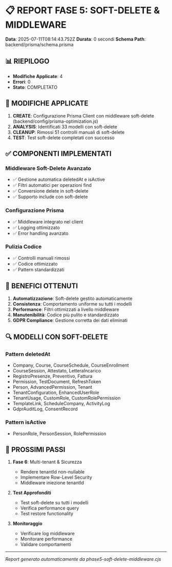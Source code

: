 # 📋 REPORT FASE 5: SOFT-DELETE & MIDDLEWARE

**Data**: 2025-07-11T08:14:43.752Z
**Durata**: 0 secondi
**Schema Path**: backend/prisma/schema.prisma

## 📊 RIEPILOGO

- **Modifiche Applicate**: 4
- **Errori**: 0
- **Stato**: COMPLETATO

## 🔄 MODIFICHE APPLICATE

1. **CREATE**: Configurazione Prisma Client con middleware soft-delete (backend/config/prisma-optimization.js)
2. **ANALYSIS**: Identificati 33 modelli con soft-delete
3. **CLEANUP**: Rimossi 51 controlli manuali di soft-delete
4. **TEST**: Test soft-delete completati con successo

## ✅ COMPONENTI IMPLEMENTATI

### Middleware Soft-Delete Avanzato
- ✅ Gestione automatica deletedAt e isActive
- ✅ Filtri automatici per operazioni find
- ✅ Conversione delete in soft-delete
- ✅ Supporto include con soft-delete

### Configurazione Prisma
- ✅ Middleware integrato nel client
- ✅ Logging ottimizzato
- ✅ Error handling avanzato

### Pulizia Codice
- ✅ Controlli manuali rimossi
- ✅ Codice ottimizzato
- ✅ Pattern standardizzati

## 🎯 BENEFICI OTTENUTI

1. **Automatizzazione**: Soft-delete gestito automaticamente
2. **Consistenza**: Comportamento uniforme su tutti i modelli
3. **Performance**: Filtri ottimizzati a livello middleware
4. **Manutenibilità**: Codice più pulito e standardizzato
5. **GDPR Compliance**: Gestione corretta dei dati eliminati

## 🔍 MODELLI CON SOFT-DELETE

### Pattern deletedAt
- Company, Course, CourseSchedule, CourseEnrollment
- CourseSession, Attestato, LetteraIncarico
- RegistroPresenze, Preventivo, Fattura
- Permission, TestDocument, RefreshToken
- Person, AdvancedPermission, Tenant
- TenantConfiguration, EnhancedUserRole
- TenantUsage, CustomRole, CustomRolePermission
- TemplateLink, ScheduleCompany, ActivityLog
- GdprAuditLog, ConsentRecord

### Pattern isActive
- PersonRole, PersonSession, RolePermission

## 🚀 PROSSIMI PASSI

1. **Fase 6**: Multi-tenant & Sicurezza
   - Rendere tenantId non-nullable
   - Implementare Row-Level Security
   - Middleware iniezione tenantId

2. **Test Approfonditi**
   - Test soft-delete su tutti i modelli
   - Verifica performance query
   - Test restore functionality

3. **Monitoraggio**
   - Verificare log middleware
   - Monitorare performance
   - Validare comportamenti



---
*Report generato automaticamente da phase5-soft-delete-middleware.cjs*
